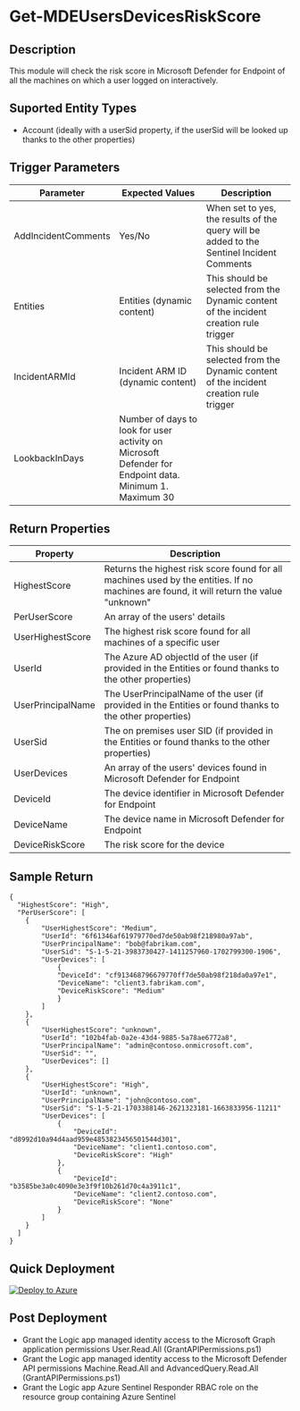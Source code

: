 ﻿# Get-MDEUsersDevicesRiskScore

## Description
This module will check the risk score in Microsoft Defender for Endpoint of all the machines on which a user logged on interactively.

## Suported Entity Types
* Account (ideally with a userSid property, if the userSid will be looked up thanks to the other properties)

## Trigger Parameters

|Parameter|Expected Values|Description|
|---|---|---|
|AddIncidentComments|Yes/No|When set to yes, the results of the query will be added to the Sentinel Incident Comments|
|Entities|Entities (dynamic content)|This should be selected from the Dynamic content of the incident creation rule trigger|
|IncidentARMId|Incident ARM ID (dynamic content)|This should be selected from the Dynamic content of the incident creation rule trigger|
|LookbackInDays|Number of days to look for user activity on Microsoft Defender for Endpoint data. Minimum 1. Maximum 30|

## Return Properties

|Property|Description|
|---|---|
|HighestScore|Returns the highest risk score found for all machines used by the entities.  If no machines are found, it will return the value "unknown"|
|PerUserScore|An array of the users' details|
|UserHighestScore|The highest risk score found for all machines of a specific user|
|UserId|The Azure AD objectId of the user (if provided in the Entities or found thanks to the other properties)|
|UserPrincipalName|The UserPrincipalName of the user (if provided in the Entities or found thanks to the other properties)|
|UserSid|The on premises user SID (if provided in the Entities or found thanks to the other properties)|
|UserDevices|An array of the users' devices found in Microsoft Defender for Endpoint|
|DeviceId|The device identifier in Microsoft Defender for Endpoint|
|DeviceName|The device name in Microsoft Defender for Endpoint|
|DeviceRiskScore|The risk score for the device|


## Sample Return

```
{
  "HighestScore": "High",
  "PerUserScore": [
    {
        "UserHighestScore": "Medium",
        "UserId": "6f61346af61979770ed7de50ab98f218980a97ab",
        "UserPrincipalName": "bob@fabrikam.com",
        "UserSid": "S-1-5-21-3983730427-1411257960-1702799300-1906",
        "UserDevices": [
            {
            "DeviceId": "cf913468796679770ff7de50ab98f218da0a97e1",
            "DeviceName": "client3.fabrikam.com",
            "DeviceRiskScore": "Medium"
            }
        ]
    },
    {
        "UserHighestScore": "unknown",
        "UserId": "102b4fab-0a2e-43d4-9885-5a78ae6772a8",
        "UserPrincipalName": "admin@contoso.onmicrosoft.com",
        "UserSid": "",
        "UserDevices": []
    },
    {
        "UserHighestScore": "High",
        "UserId": "unknown",
        "UserPrincipalName": "john@contoso.com",
        "UserSid": "S-1-5-21-1703388146-2621323181-1663833956-11211"
        "UserDevices": [
            {
                "DeviceId": "d8992d10a94d4aad959e4853823456501544d301",
                "DeviceName": "client1.contoso.com",
                "DeviceRiskScore": "High"
            },
            {
                "DeviceId": "b3585be3a0c4090e3e3f9f10b261d70c4a3911c1",
                "DeviceName": "client2.contoso.com",
                "DeviceRiskScore": "None"
            }
        ]
    }
  ]
}
```


## Quick Deployment

[![Deploy to Azure](https://aka.ms/deploytoazurebutton)](https://portal.azure.com/#create/Microsoft.Template/uri/https%3A%2F%2Fraw.githubusercontent.com%2Fbriandelmsft%2FSentinelAutomationModules%2FMDEModule%2FModules%2FMDEModule%2Fazuredeploy.json)

## Post Deployment

* Grant the Logic app managed identity access to the Microsoft Graph application permissions User.Read.All (GrantAPIPermissions.ps1)
* Grant the Logic app managed identity access to the Microsoft Defender API permissions Machine.Read.All and AdvancedQuery.Read.All (GrantAPIPermissions.ps1)
* Grant the Logic app Azure Sentinel Responder RBAC role on the resource group containing Azure Sentinel